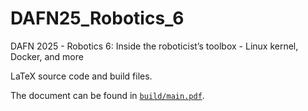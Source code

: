 # DAFN25_Robotics_6

DAFN 2025 - Robotics 6: Inside the roboticist’s toolbox - Linux kernel, Docker, and more

LaTeX source code and build files.

The document can be found in [`build/main.pdf`](build/main.pdf).
